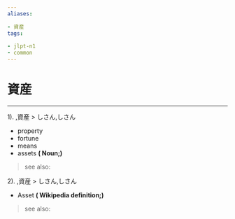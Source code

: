 ```yaml
---
aliases:
    
- 資産
tags:
    
- jlpt-n1
- common
---
```


# 資産
---
1).
,資産 > しさん,しさん

- property
- fortune
- means
- assets
**( Noun;)**
> see also: 
            
2).
,資産 > しさん,しさん

- Asset
**( Wikipedia definition;)**
> see also: 
            